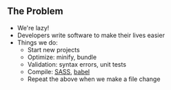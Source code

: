 ##  The Problem

* We're lazy!
* Developers write software to make their lives easier
* Things we do:
  * Start new projects
  * Optimize: minify, bundle
  * Validation: syntax errors, unit tests
  * Compile: [SASS](http://sass-lang.com/), [babel](https://babeljs.io/)
  * Repeat the above when we make a file change